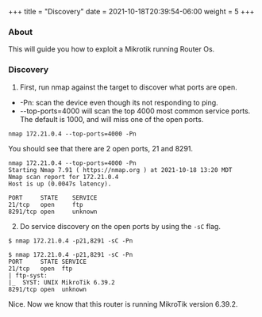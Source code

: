 +++
title = "Discovery"
date = 2021-10-18T20:39:54-06:00
weight = 5
+++

### About

This will guide you how to exploit a Mikrotik running Router Os.


### Discovery

1. First, run nmap against the target to discover what ports are open.
- -Pn: scan the device even though its not responding to ping.
- --top-ports=4000 will scan the top 4000 most common service ports. The default is 1000, and will miss one of the open ports.

```
nmap 172.21.0.4 --top-ports=4000 -Pn
```

You should see that there are 2 open ports, 21 and 8291.
```
nmap 172.21.0.4 --top-ports=4000 -Pn
Starting Nmap 7.91 ( https://nmap.org ) at 2021-10-18 13:20 MDT
Nmap scan report for 172.21.0.4
Host is up (0.0047s latency).

PORT     STATE    SERVICE
21/tcp   open     ftp
8291/tcp open     unknown
```

2. Do service discovery on the open ports by using the `-sC` flag.
```
$ nmap 172.21.0.4 -p21,8291 -sC -Pn
```
```
$ nmap 172.21.0.4 -p21,8291 -sC -Pn
PORT     STATE SERVICE
21/tcp   open  ftp
| ftp-syst:
|_  SYST: UNIX MikroTik 6.39.2
8291/tcp open  unknown
```

Nice. Now we know that this router is running MikroTik version 6.39.2.
